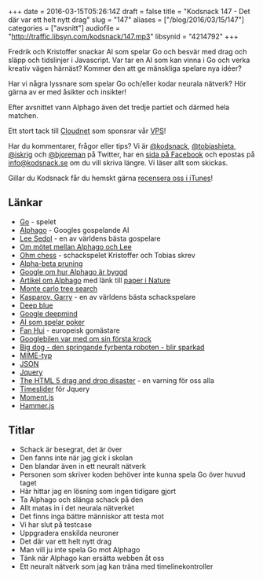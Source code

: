 +++
date = 2016-03-15T05:26:14Z
draft = false
title = "Kodsnack 147 - Det där var ett helt nytt drag"
slug = "147"
aliases = ["/blog/2016/03/15/147"]
categories = ["avsnitt"]
audiofile = "http://traffic.libsyn.com/kodsnack/147.mp3"
libsynid = "4214792"
+++

Fredrik och Kristoffer snackar AI som spelar Go och besvär med drag och släpp och tidslinjer i Javascript. Var tar en AI som kan vinna i Go och verka kreativ vägen härnäst? Kommer den att ge mänskliga spelare nya idéer?

Har vi några lyssnare som spelar Go och/eller kodar neurala nätverk? Hör gärna av er med åsikter och insikter!

Efter avsnittet vann Alphago även det tredje partiet och därmed hela matchen.

Ett stort tack till [Cloudnet](http://www.cloudnet.se) som sponsrar vår [VPS](http://en.wikipedia.org/wiki/Virtual_private_server)!

Har du kommentarer, frågor eller tips? Vi är [@kodsnack](https://www.twitter.com/kodsnack), [@tobiashieta](https://www.twitter.com/tobiashieta), [@iskrig](https://www.twitter.com/iskrig) och [@bjoreman](https://www.twitter.com/bjoreman) på Twitter, har en [sida på Facebook](https://www.facebook.com/kodsnack) och epostas på [info@kodsnack.se](mailto:info@kodsnack.se) om du vill skriva längre. Vi läser allt som skickas.

Gillar du Kodsnack får du hemskt gärna [recensera oss i iTunes](http://itunes.apple.com/se/podcast/kodsnack/id561631498?l=en)!

## Länkar ##
* [Go](https://en.wikipedia.org/wiki/Go_%28game%29) - spelet
* [Alphago](https://deepmind.com/alpha-go.html) - Googles gospelande AI
* [Lee Sedol](https://en.wikipedia.org/wiki/Lee_Sedol) - en av världens bästa gospelare
* [Om mötet mellan Alphago och Lee](https://gogameguru.com/tag/deepmind-alphago-lee-sedol/)
* [Ohm chess](https://ohminteractive.wordpress.com/ohmchesshd/) - schackspelet Kristoffer och Tobias skrev
* [Alpha-beta pruning](https://en.wikipedia.org/wiki/Alpha%E2%80%93beta_pruning)
* [Google om hur Alphago är byggd](http://googleresearch.blogspot.se/2016/01/alphago-mastering-ancient-game-of-go.html)
* [Artikel om Alphago](http://googleresearch.blogspot.se/2016/01/alphago-mastering-ancient-game-of-go.html) med länk till [paper i Nature](http://www.nature.com/nature/journal/v529/n7587/full/nature16961.html)
* [Monte carlo tree search](https://en.wikipedia.org/wiki/Monte_Carlo_tree_search)
* [Kasparov, Garry](https://en.wikipedia.org/wiki/Garry_Kasparov) - en av världens bästa schackspelare
* [Deep blue](https://en.wikipedia.org/wiki/Deep_Blue_%28chess_computer%29)
* [Google deepmind](https://deepmind.com)
* [AI som spelar poker](https://en.wikipedia.org/wiki/Computer_poker_players#Artificial_Intelligence)
* [Fan Hui](https://en.wikipedia.org/wiki/Fan_Hui) - europeisk gomästare
* [Googlebilen var med om sin första krock](http://www.wired.com/2016/02/googles-self-driving-car-may-caused-first-crash/)
* [Big dog - den springande fyrbenta roboten - blir sparkad](https://youtu.be/cNZPRsrwumQ?t=34s)
* [MIME-typ](https://en.wikipedia.org/wiki/MIME#Content-Type)
* [JSON](http://www.json.org/)
* [Jquery](https://en.wikipedia.org/wiki/JQuery)
* [The HTML 5 drag and drop disaster](http://www.quirksmode.org/blog/archives/2009/09/the_html5_drag.html) - en varning för oss alla
* [Timeslider](http://visjs.org/) för Jquery
* [Moment.js](http://momentjs.com/)
* [Hammer.js](http://hammerjs.github.io/)

## Titlar ##
* Schack är besegrat, det är över
* Den fanns inte när jag gick i skolan
* Den blandar även in ett neuralt nätverk
* Personen som skriver koden behöver inte kunna spela Go över huvud taget
* Här hittar jag en lösning som ingen tidigare gjort
* Ta Alphago och slänga schack på den
* Allt matas in i det neurala nätverket
* Det finns inga bättre människor att testa mot
* Vi har slut på testcase
* Uppgradera enskilda neuroner
* Det där var ett helt nytt drag
* Man vill ju inte spela Go mot Alphago
* Tänk när Alphago kan ersätta webben åt oss
* Ett neuralt nätverk som jag kan träna med timelinekontroller